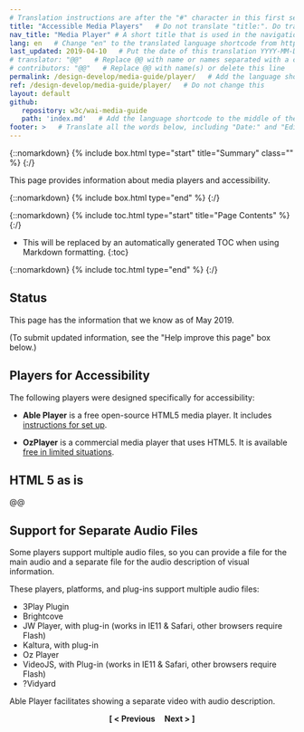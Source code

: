 ```yaml
---
# Translation instructions are after the "#" character in this first section. They are comments that do not show up in the web page. You do not need to translate the instructions after #.
title: "Accessible Media Players"   # Do not translate "title:". Do translate the text after "title:".
nav_title: "Media Player" # A short title that is used in the navigation
lang: en   # Change "en" to the translated language shortcode from https://www.iana.org/assignments/language-subtag-registry/language-subtag-registry
last_updated: 2019-04-10   # Put the date of this translation YYYY-MM-DD (with month in the middle)
# translator: "@@"   # Replace @@ with name or names separated with a comma
# contributors: "@@"   # Replace @@ with name(s) or delete this line
permalink: /design-develop/media-guide/player/   # Add the language shortcode to the end; for example /fundamentals/accessibility-intro/fr
ref: /design-develop/media-guide/player/   # Do not change this
layout: default
github:
   repository: w3c/wai-media-guide
   path: 'index.md'   # Add the language shortcode to the middle of the filename, for example index.fr.md
footer: >   # Translate all the words below, including "Date:" and "Editor:". 
---
```


{::nomarkdown}
{% include box.html type="start" title="Summary" class="" %}
{:/}

This page provides information about media players and accessibility.

{::nomarkdown}
{% include box.html type="end" %}
{:/}

{::nomarkdown}
{% include toc.html type="start" title="Page Contents" %}
{:/}

- This will be replaced by an automatically generated TOC when using Markdown formatting.
{:toc}

{::nomarkdown}
{% include toc.html type="end" %}
{:/}

## Status

This page has the information that we know as of May 2019.

(To submit updated information, see the "Help improve this page" box below.)

## Players for Accessibility

The following players were designed specifically for accessibility:

* **Able Player** is a free open-source HTML5 media player. It includes [instructions for set up](https://ableplayer.github.io/ableplayer/#setup-step-1-use-html5-doctype).

* **OzPlayer** is a commercial media player that uses HTML5. It is available [free in limited situations](https://www.accessibilityoz.com/2015/02/free-ozplayer/).

## HTML 5 as is

@@

## Support for Separate Audio Files

Some players support multiple audio files, so you can provide a file for the main audio and a separate file for the audio description of visual information.

These players, platforms, and plug-ins support multiple audio files:
* 3Play Plugin
* Brightcove
* JW Player, with plug-in (works in IE11 & Safari, other browsers require Flash)
* Kaltura, with plug-in
* Oz Player
* VideoJS, with Plug-in (works in IE11 & Safari, other browsers require Flash)
* ?Vidyard

Able Player facilitates showing a separate video with audio description.

<p style="text-align:center"><strong>[ < Previous &nbsp;&nbsp;&nbsp; Next > ]</strong></p>
